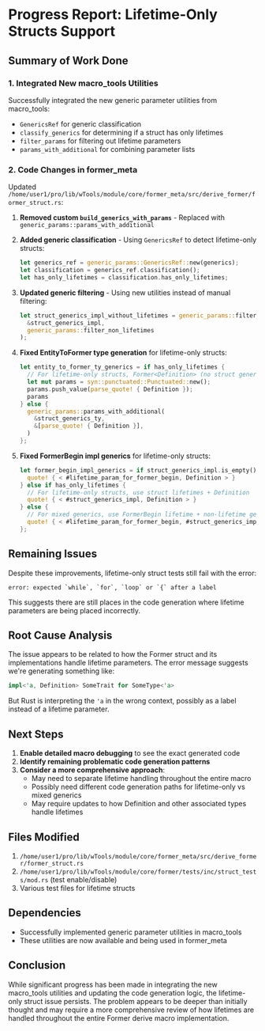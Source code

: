 # Progress Report: Lifetime-Only Structs Support

## Summary of Work Done

### 1. Integrated New macro_tools Utilities

Successfully integrated the new generic parameter utilities from macro_tools:
- `GenericsRef` for generic classification
- `classify_generics` for determining if a struct has only lifetimes
- `filter_params` for filtering out lifetime parameters
- `params_with_additional` for combining parameter lists

### 2. Code Changes in former_meta

Updated `/home/user1/pro/lib/wTools/module/core/former_meta/src/derive_former/former_struct.rs`:

1. **Removed custom `build_generics_with_params`** - Replaced with `generic_params::params_with_additional`

2. **Added generic classification** - Using `GenericsRef` to detect lifetime-only structs:
   ```rust
   let generics_ref = generic_params::GenericsRef::new(generics);
   let classification = generics_ref.classification();
   let has_only_lifetimes = classification.has_only_lifetimes;
   ```

3. **Updated generic filtering** - Using new utilities instead of manual filtering:
   ```rust
   let struct_generics_impl_without_lifetimes = generic_params::filter_params(
     &struct_generics_impl,
     generic_params::filter_non_lifetimes
   );
   ```

4. **Fixed EntityToFormer type generation** for lifetime-only structs:
   ```rust
   let entity_to_former_ty_generics = if has_only_lifetimes {
     // For lifetime-only structs, Former<Definition> (no struct generics)
     let mut params = syn::punctuated::Punctuated::new();
     params.push_value(parse_quote! { Definition });
     params
   } else {
     generic_params::params_with_additional(
       &struct_generics_ty,
       &[parse_quote! { Definition }],
     )
   };
   ```

5. **Fixed FormerBegin impl generics** for lifetime-only structs:
   ```rust
   let former_begin_impl_generics = if struct_generics_impl.is_empty() {
     quote! { < #lifetime_param_for_former_begin, Definition > }
   } else if has_only_lifetimes {
     // For lifetime-only structs, use struct lifetimes + Definition
     quote! { < #struct_generics_impl, Definition > }
   } else {
     // For mixed generics, use FormerBegin lifetime + non-lifetime generics + Definition
     quote! { < #lifetime_param_for_former_begin, #struct_generics_impl_without_lifetimes, Definition > }
   };
   ```

## Remaining Issues

Despite these improvements, lifetime-only struct tests still fail with the error:
```
error: expected `while`, `for`, `loop` or `{` after a label
```

This suggests there are still places in the code generation where lifetime parameters are being placed incorrectly.

## Root Cause Analysis

The issue appears to be related to how the Former struct and its implementations handle lifetime parameters. The error message suggests we're generating something like:

```rust
impl<'a, Definition> SomeTrait for SomeType<'a>
```

But Rust is interpreting the `'a` in the wrong context, possibly as a label instead of a lifetime parameter.

## Next Steps

1. **Enable detailed macro debugging** to see the exact generated code
2. **Identify remaining problematic code generation patterns**
3. **Consider a more comprehensive approach**:
   - May need to separate lifetime handling throughout the entire macro
   - Possibly need different code generation paths for lifetime-only vs mixed generics
   - May require updates to how Definition and other associated types handle lifetimes

## Files Modified

1. `/home/user1/pro/lib/wTools/module/core/former_meta/src/derive_former/former_struct.rs`
2. `/home/user1/pro/lib/wTools/module/core/former/tests/inc/struct_tests/mod.rs` (test enable/disable)
3. Various test files for lifetime structs

## Dependencies

- Successfully implemented generic parameter utilities in macro_tools
- These utilities are now available and being used in former_meta

## Conclusion

While significant progress has been made in integrating the new macro_tools utilities and updating the code generation logic, the lifetime-only struct issue persists. The problem appears to be deeper than initially thought and may require a more comprehensive review of how lifetimes are handled throughout the entire Former derive macro implementation.